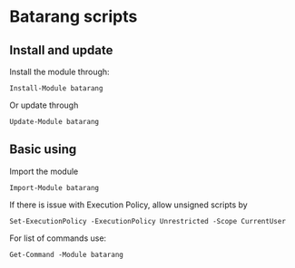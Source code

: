 # Batarang scripts

## Install and update

Install the module through:

    Install-Module batarang

Or update through

    Update-Module batarang

## Basic using

Import the module

    Import-Module batarang

If there is issue with Execution Policy, allow unsigned scripts by

    Set-ExecutionPolicy -ExecutionPolicy Unrestricted -Scope CurrentUser

For list of commands use:

    Get-Command -Module batarang

